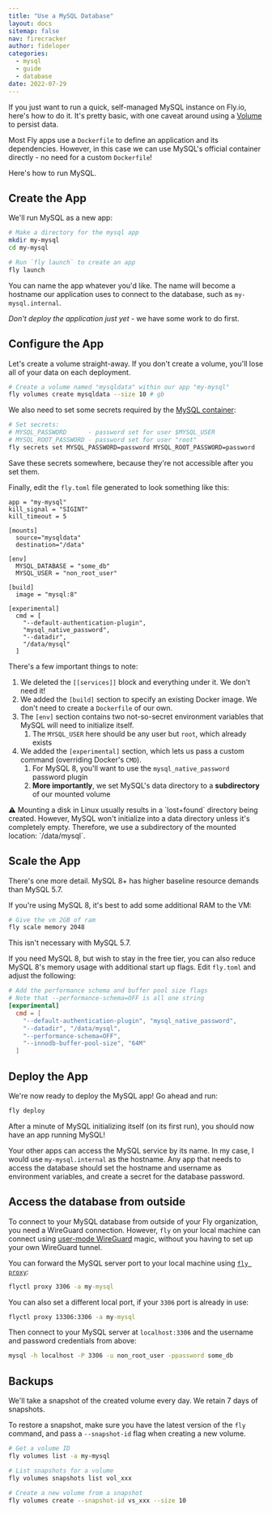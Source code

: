 ```yaml
---
title: "Use a MySQL Database"
layout: docs
sitemap: false
nav: firecracker
author: fideloper
categories:
  - mysql
  - guide
  - database
date: 2022-07-29
---
```


If you just want to run a quick, self-managed MySQL instance on Fly.io, here's how to do it. It's pretty basic, with one caveat around using a [Volume](/docs/reference/volumes/) to persist data.

Most Fly apps use a `Dockerfile` to define an application and its dependencies. However, in this case we can use MySQL's official container directly - no need for a custom `Dockerfile`!

Here's how to run MySQL.

## Create the App

We'll run MySQL as a new app:

```bash
# Make a directory for the mysql app
mkdir my-mysql
cd my-mysql

# Run `fly launch` to create an app
fly launch
```

You can name the app whatever you'd like. The name will become a hostname our application uses to connect to the database, such as `my-mysql.internal`.

*Don't deploy the application just yet* - we have some work to do first.

## Configure the App

Let's create a volume straight-away. If you don't create a volume, you'll lose all of your data on each deployment.

```bash
# Create a volume named "mysqldata" within our app "my-mysql"
fly volumes create mysqldata --size 10 # gb
```

We also need to set some secrets required by the [MySQL container](https://hub.docker.com/_/mysql):

```bash
# Set secrets:
# MYSQL_PASSWORD      - password set for user $MYSQL_USER
# MYSQL_ROOT_PASSWORD - password set for user "root"
fly secrets set MYSQL_PASSWORD=password MYSQL_ROOT_PASSWORD=password
```

Save these secrets somewhere, because they're not accessible after you set them.

Finally, edit the `fly.toml` file generated to look something like this:

```
app = "my-mysql"
kill_signal = "SIGINT"
kill_timeout = 5

[mounts]
  source="mysqldata"
  destination="/data"

[env]
  MYSQL_DATABASE = "some_db"
  MYSQL_USER = "non_root_user"

[build]
  image = "mysql:8"

[experimental]
  cmd = [
    "--default-authentication-plugin", 
    "mysql_native_password", 
    "--datadir", 
    "/data/mysql"
  ]
```

There's a few important things to note:

1. We deleted the `[[services]]` block and everything under it. We don't need it!
1. We added the `[build]` section to specify an existing Docker image. We don't need to create a `Dockerfile` of our own.
1. The `[env]` section contains two not-so-secret environment variables that MySQL will need to initialize itself.
    1. The `MYSQL_USER` here should be any user but `root`, which already exists
1. We added the `[experimental]` section, which lets us pass a custom command (overriding Docker's `CMD`).
    1. For MySQL 8, you'll want to use the `mysql_native_password` password plugin
    1. **More importantly**, we set MySQL's data directory to a **subdirectory** of our mounted volume

<div class="callout">⚠️ Mounting a disk in Linux usually results in a `lost+found` directory being created. However, MySQL won't initialize into a data directory unless it's completely empty. Therefore, we use a subdirectory of the mounted location: `/data/mysql`.</div>


## Scale the App

There's one more detail. MySQL 8+ has higher baseline resource demands than MySQL 5.7.

If you're using MySQL 8, it's best to add some additional RAM to the VM:

```bash
# Give the vm 2GB of ram
fly scale memory 2048
```

This isn't necessary with MySQL 5.7.

If you need MySQL 8, but wish to stay in the free tier, you can also reduce MySQL 8's memory usage with additional start up flags. Edit `fly.toml` and adjust the following:

```toml
# Add the performance schema and buffer pool size flags
# Note that --performance-schema=OFF is all one string
[experimental]
  cmd = [
    "--default-authentication-plugin", "mysql_native_password",
    "--datadir", "/data/mysql",
    "--performance-schema=OFF",
    "--innodb-buffer-pool-size", "64M"
  ]
```

## Deploy the App

We're now ready to deploy the MySQL app! Go ahead and run:

```bash
fly deploy
```

After a minute of MySQL initializing itself (on its first run), you should now have an app running MySQL! 

Your other apps can access the MySQL service by its name. In my case, I would use `my-mysql.internal` as the hostname. Any app that needs to access the database should set the hostname and username as environment variables, and create a secret for the database password.

## Access the database from outside

To connect to your MySQL database from outside of your Fly organization, you need a WireGuard connection. However, `fly` on your local machine can connect using [user-mode WireGuard](/blog/our-user-mode-wireguard-year/) magic, without you having to set up your own WireGuard tunnel.

You can forward the MySQL server port to your local machine using [`fly proxy`](/docs/flyctl/proxy/):

```cmd
flyctl proxy 3306 -a my-mysql
```

You can also set a different local port, if your `3306` port is already in use:

```cmd
flyctl proxy 13306:3306 -a my-mysql
```

Then connect to your MySQL server at `localhost:3306` and the username and password credentials from above:

```cmd
mysql -h localhost -P 3306 -u non_root_user -ppassword some_db
```

## Backups

We'll take a snapshot of the created volume every day. We retain 7 days of snapshots.

To restore a snapshot, make sure you have the latest version of the `fly` command, and pass a `--snapshot-id` flag when creating a new volume.

```bash
# Get a volume ID
fly volumes list -a my-mysql

# List snapshots for a volume
fly volumes snapshots list vol_xxx

# Create a new volume from a snapshot
fly volumes create --snapshot-id vs_xxx --size 10
```
